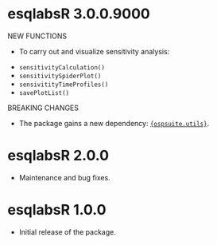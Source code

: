 # esqlabsR 3.0.0.9000

NEW FUNCTIONS

- To carry out and visualize sensitivity analysis:
* `sensitivityCalculation()`
* `sensitivitySpiderPlot()`
* `sensivitityTimeProfiles()`
* `savePlotList()`

BREAKING CHANGES

- The package gains a new dependency: [`{ospsuite.utils}`](https://www.open-systems-pharmacology.org/OSPSuite.RUtils/).

# esqlabsR 2.0.0

- Maintenance and bug fixes.


# esqlabsR 1.0.0

- Initial release of the package.
